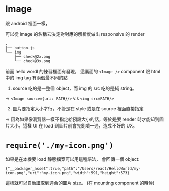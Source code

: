 # Image

跟 android 裡面一樣，

可以從 image 的名稱去決定對對應的解析度做出 responsive 的 render

```
.
├── button.js
└── img
    ├── check@2x.png
    └── check@3x.png
```
前面 hello wordl 的練習裡面有發現，
這裏面的 `<Image />` component 跟 html 中的 img tag 有兩個最不同的點

1. source 吃的是一整個 object，而 img 的 src 吃的是純 string。

=> `<Image source={uri: PATH}/>` v.s `<img src=PATH/>`

2. 圖片要指定大小才行，不管是在 style 或是在 source 裡面直接指定

=> 因為如果像瀏覽器一樣不指定給預設大小的話，等於是要 render 時才能知到圖片大小，這樣 UI 在 load 到圖片前會先亂噴一通，造成不好的 UX。

# `require('./my-icon.png')`

如果是在本機要 load 靜態檔案可以用這種語法，
會回傳一個 object:

```
{"__packager_asset":true,"path":"/Users/react/HelloWorld/my-icon.png","uri":"my-icon.png","width":591,"height":573}
```
這樣就可以自動讀取到適合的圖片 size。
(在 mounting component 的時候)